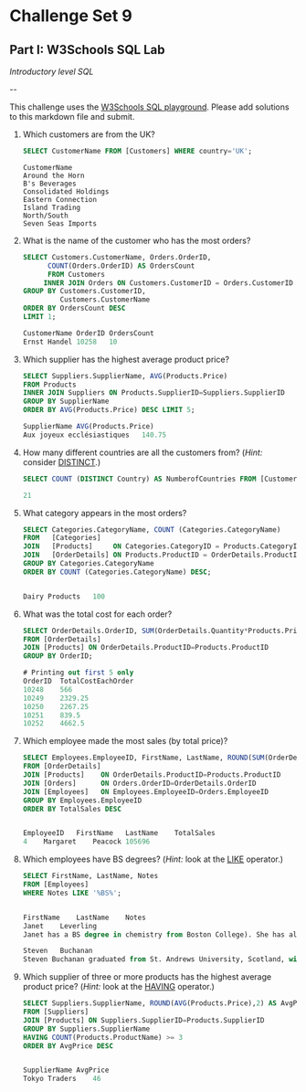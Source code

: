 # Challenge Set 9
## Part I: W3Schools SQL Lab 

*Introductory level SQL*

--

This challenge uses the [W3Schools SQL playground](http://www.w3schools.com/sql/trysql.asp?filename=trysql_select_all). Please add solutions to this markdown file and submit.

1. Which customers are from the UK?

   ```sql
   SELECT CustomerName FROM [Customers] WHERE country='UK';
   ```
   
   ```ContactName
   CustomerName
   Around the Horn
   B's Beverages
   Consolidated Holdings
   Eastern Connection
   Island Trading
   North/South
   Seven Seas Imports
   ```


2. What is the name of the customer who has the most orders?

   ```sql
   SELECT Customers.CustomerName, Orders.OrderID,
         COUNT(Orders.OrderID) AS OrdersCount
         FROM Customers 
        INNER JOIN Orders ON Customers.CustomerID = Orders.CustomerID 
   GROUP BY Customers.CustomerID, 
            Customers.CustomerName
   ORDER BY OrdersCount DESC
   LIMIT 1;
   
   CustomerName	OrderID	OrdersCount
   Ernst Handel	10258	10
   ```

   

3. Which supplier has the highest average product price?

   ```sql
   SELECT Suppliers.SupplierName, AVG(Products.Price) 
   FROM Products 
   INNER JOIN Suppliers ON Products.SupplierID=Suppliers.SupplierID
   GROUP BY SupplierName
   ORDER BY AVG(Products.Price) DESC LIMIT 5;
   
   SupplierName	AVG(Products.Price)
   Aux joyeux ecclésiastiques	140.75
   ```

   

4. How many different countries are all the customers from? (*Hint:* consider [DISTINCT](http://www.w3schools.com/sql/sql_distinct.asp).)

   ```sql
   SELECT COUNT (DISTINCT Country) AS NumberofCountries FROM [Customers];
   
   21
   ```

5. What category appears in the most orders?

   ```sql
   SELECT Categories.CategoryName, COUNT (Categories.CategoryName)
   FROM   [Categories]
   JOIN   [Products]     ON Categories.CategoryID = Products.CategoryID
   JOIN   [OrderDetails] ON Products.ProductID = OrderDetails.ProductID
   GROUP BY Categories.CategoryName
   ORDER BY COUNT (Categories.CategoryName) DESC;
   
   
   Dairy Products	100
   ```

6. What was the total cost for each order?

   ```sql
   SELECT OrderDetails.OrderID, SUM(OrderDetails.Quantity*Products.Price) AS TotalCostEachOrder
   FROM [OrderDetails]
   JOIN [Products] ON OrderDetails.ProductID=Products.ProductID
   GROUP BY OrderID;
   
   # Printing out first 5 only
   OrderID	TotalCostEachOrder
   10248	566
   10249	2329.25
   10250	2267.25
   10251	839.5
   10252	4662.5
   ```

7. Which employee made the most sales (by total price)?

   ```sql
   SELECT Employees.EmployeeID, FirstName, LastName, ROUND(SUM(OrderDetails.Quantity*Products.Price),0) AS TotalSales
   FROM [OrderDetails] 
   JOIN [Products]    ON OrderDetails.ProductID=Products.ProductID
   JOIN [Orders]      ON Orders.OrderID=OrderDetails.OrderID
   JOIN [Employees]   ON Employees.EmployeeID=Orders.EmployeeID
   GROUP BY Employees.EmployeeID
   ORDER BY TotalSales DESC
   
   
   EmployeeID	FirstName	LastName	TotalSales
   4	Margaret	Peacock	105696
   ```

   

8. Which employees have BS degrees? (*Hint:* look at the [LIKE](http://www.w3schools.com/sql/sql_like.asp) operator.)

   ```sql
   SELECT FirstName, LastName, Notes
   FROM [Employees]
   WHERE Notes LIKE '%BS%';
   
   
   FirstName	LastName	Notes
   Janet	Leverling	
   Janet has a BS degree in chemistry from Boston College). She has also completed a certificate program in food retailing management. Janet was hired as a sales associate and was promoted to sales representative.
   
   Steven	Buchanan	
   Steven Buchanan graduated from St. Andrews University, Scotland, with a BSC degree. Upon joining the company as a sales representative, he spent 6 months in an orientation program at the Seattle office and then returned to his permanent post in London, where he was promoted to sales manager. Mr. Buchanan has completed the courses 'Successful Telemarketing' and 'International Sales Management'. He is fluent in French.
   ```

   

9. Which supplier of three or more products has the highest average product price? (*Hint:* look at the [HAVING](http://www.w3schools.com/sql/sql_having.asp) operator.)

   ```sql
   SELECT Suppliers.SupplierName, ROUND(AVG(Products.Price),2) AS AvgPrice
   FROM [Suppliers]
   JOIN [Products] ON Suppliers.SupplierID=Products.SupplierID
   GROUP BY Suppliers.SupplierName
   HAVING COUNT(Products.ProductName) >= 3
   ORDER BY AvgPrice DESC
   
   
   SupplierName	AvgPrice
   Tokyo Traders	46
   ```

   

